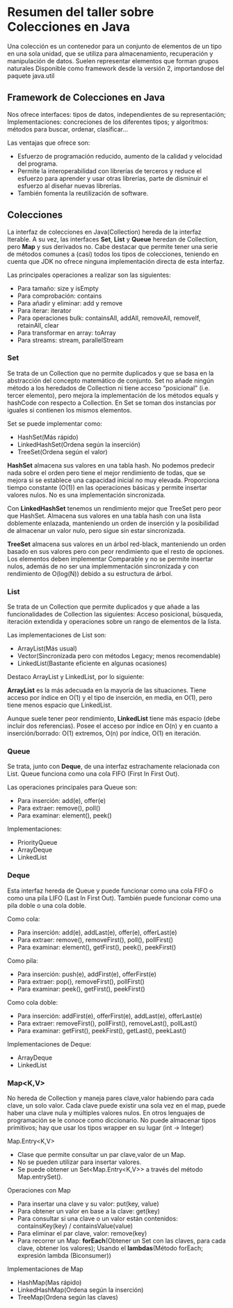 # Resumen del taller sobre Colecciones en Java

Una colección es un contenedor para un conjunto de elementos de un tipo en una sola unidad, que se utiliza para almacenamiento, recuperación y manipulación de datos. Suelen representar elementos que forman grupos naturales
Disponible como framework desde la versión 2, importandose del paquete java.util

## Framework de Colecciones en Java
Nos ofrece interfaces: tipos de datos, independientes de su representación;
Implementaciones: concreciones de los diferentes tipos;
y algoritmos: métodos para buscar, ordenar, clasificar...

Las ventajas que ofrece son:

* Esfuerzo de programación reducido, aumento de la calidad y velocidad del programa.
* Permite la interoperabilidad con librerías de terceros y reduce el esfuerzo para aprender y usar otras librerías, parte de disminuir el esfuerzo al diseñar nuevas librerías.
* También fomenta la reutilización de software.

## Colecciones
La interfaz de colecciones en Java(Collection<E>) hereda de la interfaz Iterable<E>. A su vez, las interfaces __Set<E>__, __List<E>__ y __Queue<E>__ heredan de Collection<E>, pero __Map__ y sus derivados no. Cabe destacar que permite tener una serie de métodos comunes a (casi) todos los tipos de colecciones, teniendo en cuenta que JDK no ofrece ninguna implementación directa de esta interfaz.

Las principales operaciones a realizar son las siguientes:

- Para tamaño: size y isEmpty
- Para comprobación: contains
- Para añadir y eliminar: add y remove
- Para iterar: iterator
- Para operaciones bulk: containsAll, addAll, removeAll, removeIf, retainAll, clear
- Para transformar en array: toArray
- Para streams: stream, parallelStream

### Set
Se trata de un Collection<E> que no permite duplicados y que se basa en la abstracción del concepto matemático de conjunto.
Set no añade ningún método a los heredados de Collection<E> ni tiene acceso “posicional” (i.e. tercer elemento), pero mejora la implementación de los métodos equals y hashCode con respecto a Collection<E>. En Set se toman dos instancias por iguales si contienen los mismos elementos.

Set se puede implementar como:

- HashSet(Más rápido)
- LinkedHashSet(Ordena según la inserción)
- TreeSet(Ordena según el valor)

__HashSet<E>__ almacena sus valores en una tabla hash. No podemos predecir nada sobre el orden pero tiene el mejor rendimiento de todas, que se mejora si se establece una capacidad inicial no muy elevada. Proporciona tiempo constante (O(1)) en las operaciones básicas y permite insertar valores nulos. No es una implementación sincronizada.

Con __LinkedHashSet<E>__ tenemos un rendimiento mejor que TreeSet<E> pero peor que HashSet<E>. Almacena sus valores en una tabla hash con una lista doblemente enlazada, manteniendo un orden de inserción y la posibilidad de almacenar un valor nulo, pero sigue sin estar sincronizada.

__TreeSet<E>__ almacena sus valores en un árbol red-black, manteniendo un orden basado en sus valores pero con peor rendimiento que el resto de opciones. Los elementos deben implementar Comparable y no se permite insertar nulos, además de no ser una implemmentación sincronizada y con rendimiento de O(log(N)) debido a su estructura de árbol.

### List
Se trata de un Collection<E> que permite duplicados y que añade a las funcionalidades de Collection<E> las siguientes:
Acceso posicional, búsqueda, iteración extendida y operaciones sobre un rango de elementos de la lista.

Las implementaciones de List son:

- ArrayList(Más usual)
- Vector(Sincronizada pero con métodos Legacy; menos recomendable)
- LinkedList(Bastante eficiente en algunas ocasiones)

Destaco ArrayList y LinkedList, por lo siguiente:

__ArrayList__ es la más adecuada en la mayoría de las situaciones. Tiene acceso por índice en O(1) y el tipo de inserción, en media, en O(1), pero tiene menos espacio que LinkedList.

Aunque suele tener peor rendimiento, __LinkedList<E>__ tiene más espacio (debe incluir dos referencias). Posee el acceso por índice en O(n) y en cuanto a inserción/borrado: O(1) extremos, O(n) por índice, O(1) en iteración.
  

### Queue
Se trata, junto con __Deque__, de una interfaz estrachamente relacionada con List. Queue<E> funciona como una cola FIFO (First In First Out).
  
Las operaciones principales para Queue son:
- Para inserción: add(e), offer(e)
- Para extraer: remove(), poll()
- Para examinar: element(), peek()

Implementaciones:
- PriorityQueue<E>
- ArrayDeque<E>
- LinkedList<E>

### Deque<E>
Esta interfaz hereda de Queue y puede funcionar como una cola FIFO o como una pila LIFO (Last In First Out).
También puede funcionar como una pila doble o una cola doble.

Como cola:
- Para inserción: add(e), addLast(e), offer(e), offerLast(e)
- Para extraer: remove(), removeFirst(), poll(), pollFirst()
- Para examinar: element(), getFirst(), peek(), peekFirst()

Como pila:
- Para inserción: push(e), addFirst(e), offerFirst(e)
- Para extraer: pop(), removeFirst(), pollFirst()
- Para examinar: peek(), getFirst(), peekFirst()

Como cola doble:
- Para inserción: addFirst(e), offerFirst(e), addLast(e), offerLast(e)
- Para extraer: removeFirst(), pollFirst(), removeLast(), pollLast()
- Para examinar: getFirst(), peekFirst(), getLast(), peekLast()

Implementaciones de Deque:
- ArrayDeque<E>
- LinkedList<E>


### Map<K,V>
No hereda de Collection<E> y maneja pares clave,valor habiendo para cada clave, un solo valor. Cada clave puede existir una sola vez en el map, puede haber una clave nula y múltiples valores nulos. En otros lenguajes de programación se le conoce como diccionario.
No puede almacenar tipos primitivos; hay que usar los tipos wrapper en su lugar (int → Integer)

Map.Entry<K,V>
- Clase que permite consultar un par clave,valor de un Map.
- No se pueden utilizar para insertar valores.
- Se puede obtener un Set<Map.Entry<K,V>> a través del método Map.entrySet().

Operaciones con Map
- Para insertar una clave y su valor: put(key, value)
- Para obtener un valor en base a la clave: get(key)
- Para consultar si una clave o un valor están contenidos: containsKey(key) / containsValue(value)
- Para eliminar el par clave, valor: remove(key)
- Para recorrer un Map:  __forEach__(Obtener un Set con las claves, para cada clave, obtener los valores); Usando el __lambdas__(Método forEach; expresión lambda (Biconsumer))

Implementaciones de Map
- HashMap(Mas rápido)
- LinkedHashMap(Ordena según la inserción)
- TreeMap(Ordena según las claves)

